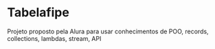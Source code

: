 # Tabelafipe
 Projeto proposto pela Alura para usar conhecimentos de POO, records, collections, lambdas, stream, API

